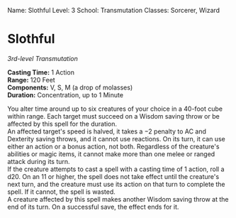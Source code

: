 Name: Slothful
Level: 3
School: Transmutation
Classes: Sorcerer, Wizard

# Slothful
_3rd-level Transmutation_

**Casting Time:** 1 Action    
**Range:** 120 Feet    
**Components:** V, S, M (a drop of molasses)    
**Duration:** Concentration, up to 1 Minute 

You alter time around up to six creatures of your choice in a 40-foot cube within range. Each target must succeed on a Wisdom saving throw or be affected by this spell for the duration.    
An affected target's speed is halved, it takes a −2 penalty to AC and Dexterity saving throws, and it cannot use reactions. On its turn, it can use either an action or a bonus action, not both. Regardless of the creature's abilities or magic items, it cannot make more than one melee or ranged attack during its turn.    
If the creature attempts to cast a spell with a casting time of 1 action, roll a d20. On an 11 or higher, the spell does not take effect until the creature's next turn, and the creature must use its action on that turn to complete the spell. If it cannot, the spell is wasted.    
A creature affected by this spell makes another Wisdom saving throw at the end of its turn. On a successful save, the effect ends for it.